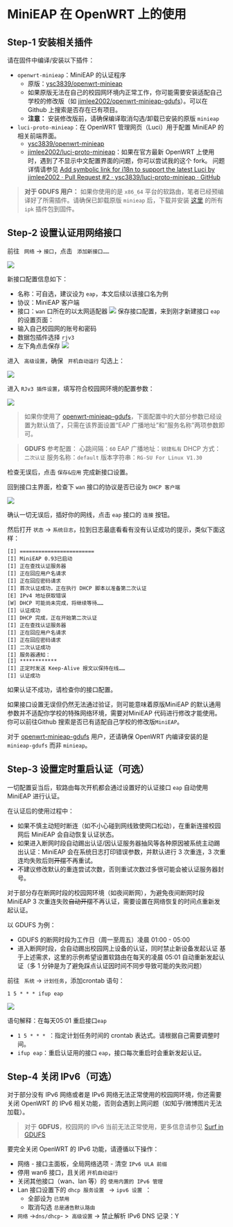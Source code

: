 # MiniEAP 在 OpenWRT 上的使用

## Step-1 安装相关插件

请在固件中编译/安装以下插件：

- `openwrt-minieap`：MiniEAP 的认证程序
	- 原版：[ysc3839/openwrt-minieap](https://github.com/ysc3839/openwrt-minieap)
	- 如果原版无法在自己的校园网环境内正常工作，你可能需要安装适配自己学校的修改版（如 [jimlee2002/openwrt-minieap-gdufs](https://github.com/jimlee2002/openwrt-minieap-gdufs)）。可以在 Github 上搜索是否存在已有项目。
	- **注意：** 安装修改版前，请确保编译取消勾选/卸载已安装的原版 `minieap`
- `luci-proto-minieap`：在 OpenWRT 管理网页（Luci）用于配置 MiniEAP 的相关前端界面。
	- [ysc3839/openwrt-minieap](https://github.com/ysc3839/luci-proto-minieap)
	- [jimlee2002/luci-proto-minieap](https://github.com/jimlee2002/luci-proto-minieap)：如果在官方最新 OpenWRT 上使用时，遇到了不显示中文配置界面的问题，你可以尝试我的这个 fork。
	  问题详情请参见 [Add symbolic link for i18n to support the latest Luci by jimlee2002 · Pull Request #2 · ysc3839/luci-proto-minieap · GitHub](https://github.com/ysc3839/luci-proto-minieap/pull/2)

> **对于 GDUFS 用户：**
> 如果你使用的是 `x86_64` 平台的软路由，笔者已经预编译好了所需插件。请确保已卸载原版 `minieap` 后，下载并安装 [这里](https://github.com/jimlee2002/openwrt-minieap-gdufs/releases/tag/v0.93-5_gdufs) 的所有 `ipk` 插件包到固件。

## Step-2 设置认证用网络接口

前往 ` 网络` -> ` 接口 `，点击 ` 添加新接口……`

![](assets/image-20220822014936273.png)

新接口配置信息如下：

- 名称：可自选，建议设为 `eap`，本文后续以该接口名为例
- 协议：MiniEAP 客户端
- 接口：`wan` 口所在的以太网适配器
![](assets/image-20220822015057152.png)
保存接口配置，来到刚才新建接口 `eap` 的设置页面：
- 输入自己校园网的账号和密码
- 数据包插件选择 `rjv3`
- 左下角点击保存
![](assets/image-20220822015618989.png)

进入 ` 高级设置`，确保 ` 开机自动运行` 勾选上：

![](assets/image-20220822015749877.png)

进入 `RJv3 插件设置`，填写符合校园网环境的配置参数：

![](assets/image-20220822020219947.png)

>如果你使用了 [openwrt-minieap-gdufs](https://github.com/jimlee2002/openwrt-minieap-gdufs)，下面配置中的大部分参数已经设置为默认值了，只需在该界面设置“EAP 广播地址”和“服务名称”两项参数即可。

> **GDUFS** 参考配置：
> 心跳间隔：`60`
> EAP 广播地址：` 锐捷私有 `
> DHCP 方式：` 二次认证 `
> 服务名称：`default`
> 版本字符串：`RG-SU For Linux V1.30`

检查无误后，点击 ` 保存&应用 ` 完成新接口设置。

回到接口主界面，检查下 `wan` 接口的协议是否已设为 `DHCP 客户端`

![](assets/image-20220822024206127.png)

确认一切无误后，插好你的网线，点击 `eap` 接口的 `连接` 按钮。

然后打开 `状态` -> ` 系统日志 `，拉到日志最底看看有没有认证成功的提示，类似下面这样：

```
[I] ========================
[I] MiniEAP 0.93已启动
[I] 正在查找认证服务器
[I] 正在回应用户名请求
[I] 正在回应密码请求
[I] 首次认证成功，正在执行 DHCP 脚本以准备第二次认证
[E] IPv4 地址获取错误
[W] DHCP 可能尚未完成，将继续等待……
[I] 认证成功
[I] DHCP 完成，正在开始第二次认证
[I] 正在查找认证服务器
[I] 正在回应用户名请求
[I] 正在回应密码请求
[I] 二次认证成功
[I] 服务器通知：
[I] ************
[I] 正定时发送 Keep-Alive 报文以保持在线……
[I] 认证成功
```

如果认证不成功，请检查你的接口配置。

如果接口设置无误但仍然无法通过验证，则可能意味着原版MiniEAP 的默认通用参数并不适配你学校的特殊网络环境，需要对MiniEAP 代码进行修改才能使用。你可以前往Github 搜索是否已有适配自己学校的修改版`MiniEAP`。

对于 [openwrt-minieap-gdufs](https://github.com/jimlee2002/openwrt-minieap-gdufs) 用户，还请确保 OpenWRT 内编译安装的是 `minieap-gdufs` 而非 `minieap`。

## Step-3 设置定时重启认证（可选）

一切配置妥当后，软路由每次开机都会通过设置好的认证接口 `eap` 自动使用 MiniEAP 进行认证。

在认证后的使用过程中：

- 如果不慎主动短时断连（如不小心碰到网线致使网口松动），在重新连接校园网后 MiniEAP 会自动恢复认证状态。
- 如果进入断网时段自动踢出认证/因认证服务器抽风等各种原因被系统主动踢出认证：MiniEAP 会在系统日志打印错误参数，并默认进行 3 次重连，3 次重连均失败后则~~开摆~~不再重试。
- 不建议修改默认的重连尝试次数，否则重试次数过多很可能会被认证服务器封号。

对于部分存在断网时段的校园网环境（如夜间断网），为避免夜间断网时段 MiniEAP 3 次重连失败~~自动开摆~~不再认证，需要设置在网络恢复的时间点重新发起认证。

以 GDUFS 为例：

- GDUFS 的断网时段为工作日（周一至周五）凌晨 01:00 - 05:00
- 进入断网时段，会自动踢出校园网上设备的认证，同时禁止新设备发起认证
基于上述需求，这里的示例希望设置软路由在每天的凌晨 05:01 自动重新发起认证（多 1 分钟是为了避免踩点认证因时间不同步导致可能的失败问题）

前往 ` 系统` -> ` 计划任务 `，添加crontab 语句：

```
1 5 * * * ifup eap
```

![](assets/image-20220822023300142.png)

语句解释：在每天05:01 重启接口`eap`

- `1 5 * * * `：指定计划任务时间的 crontab 表达式。请根据自己需要调整时间。
- `ifup eap`：重启认证用的接口 `eap`，接口每次重启时会重新发起认证。

## Step-4 关闭 IPv6（可选）

对于部分没有 IPv6 网络或者是 IPv6 网络无法正常使用的校园网环境，你还需要关闭 OpenWRT 的 IPv6 相关功能，否则会遇到上网问题（如知乎/微博图片无法加载）。

> 对于 **GDFUS**，校园网的 IPv6 当前无法正常使用，更多信息请参见 [Surf in GDUFS](https://github.com/jimlee2002/openwrt-minieap-gdufs/blob/master/docs/surf-in-gdufs.md#关于-IPv6)

要完全关闭 OpenWRT 的 IPv6 功能，请遵循以下操作：

- 网络 - 接口主面板，全局网络选项 - 清空 `IPv6 ULA 前缀 `
- 停用 wan6 接口，且关闭 ` 开机自动运行 `
- 关闭其他接口（wan、lan 等）的 ` 使用内置的 IPv6 管理 `
- Lan 接口设置下的 `dhcp 服务设置 ` -> `ipv6 设置 `：
	- 全部设为 ` 已禁用 `
	- 取消勾选 ` 总是通告默认路由 `
- ` 网络 ` ->`dns/dhcp`- >` 高级设置` -> 禁止解析 IPv6 DNS 记录：Y
